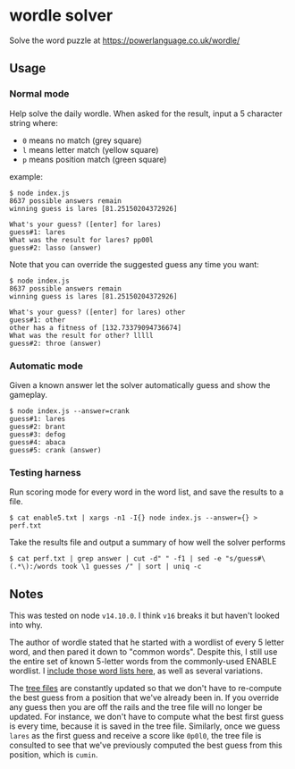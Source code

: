 # wordle solver
Solve the word puzzle at https://powerlanguage.co.uk/wordle/

## Usage

### Normal mode
Help solve the daily wordle. When asked for the result, input a 5 character string where:
- `0` means no match (grey square)
- `l` means letter match (yellow square)
- `p` means position match (green square)

example:
```
$ node index.js
8637 possible answers remain
winning guess is lares [81.25150204372926]

What's your guess? ([enter] for lares) 
guess#1: lares
What was the result for lares? pp00l
guess#2: lasso (answer)
```

Note that you can override the suggested guess any time you want:
```
$ node index.js
8637 possible answers remain
winning guess is lares [81.25150204372926]

What's your guess? ([enter] for lares) other
guess#1: other
other has a fitness of [132.73379094736674]
What was the result for other? lllll
guess#2: throe (answer)
```

### Automatic mode
Given a known answer let the solver automatically guess and show the gameplay.

```
$ node index.js --answer=crank
guess#1: lares
guess#2: brant
guess#3: defog
guess#4: abaca
guess#5: crank (answer)
```

### Testing harness
Run scoring mode for every word in the word list, and save the results to a file.
``` 
$ cat enable5.txt | xargs -n1 -I{} node index.js --answer={} > perf.txt
```

Take the results file and output a summary of how well the solver performs
```
$ cat perf.txt | grep answer | cut -d" " -f1 | sed -e "s/guess#\(.*\):/words took \1 guesses /" | sort | uniq -c
```

## Notes
This was tested on node `v14.10.0`. I think `v16` breaks it but haven't looked into why.

The author of wordle stated that he started with a wordlist of every 5 letter word, and then pared it down to "common words". Despite this, I still use the entire set of known 5-letter words from the commonly-used ENABLE wordlist. I [include those word lists here](./wordlists/), as well as several variations.

The [tree files](./trees) are constantly updated so that we don't have to re-compute the best guess from a position that we've already been in. If you override any guess then you are off the rails and the tree file will no longer be updated. For instance, we don't have to compute what the best first guess is every time, because it is saved in the tree file. Similarly, once we guess `lares` as the first guess and receive a score like `0p0l0`, the tree file is consulted to see that we've previously computed the best guess from this position, which is `cumin`.
